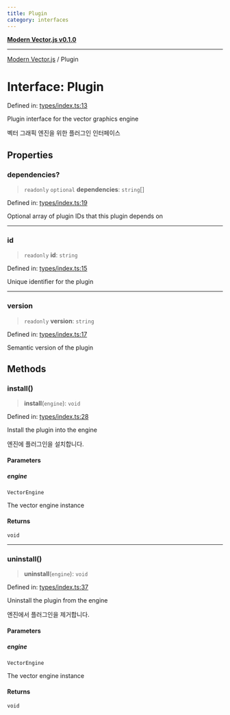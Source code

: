```yaml
---
title: Plugin
category: interfaces
---
```


[**Modern Vector.js v0.1.0**](../README.md)

***

[Modern Vector.js](../README.md) / Plugin

# Interface: Plugin

Defined in: [types/index.ts:13](https://github.com/miridih-jwpark02/modern-vector.js/blob/312167d62a717a0944239670c1130d0801cfdeb2/packages/core/src/core/types/index.ts#L13)

Plugin interface for the vector graphics engine

벡터 그래픽 엔진을 위한 플러그인 인터페이스

## Properties

### dependencies?

> `readonly` `optional` **dependencies**: `string`[]

Defined in: [types/index.ts:19](https://github.com/miridih-jwpark02/modern-vector.js/blob/312167d62a717a0944239670c1130d0801cfdeb2/packages/core/src/core/types/index.ts#L19)

Optional array of plugin IDs that this plugin depends on

***

### id

> `readonly` **id**: `string`

Defined in: [types/index.ts:15](https://github.com/miridih-jwpark02/modern-vector.js/blob/312167d62a717a0944239670c1130d0801cfdeb2/packages/core/src/core/types/index.ts#L15)

Unique identifier for the plugin

***

### version

> `readonly` **version**: `string`

Defined in: [types/index.ts:17](https://github.com/miridih-jwpark02/modern-vector.js/blob/312167d62a717a0944239670c1130d0801cfdeb2/packages/core/src/core/types/index.ts#L17)

Semantic version of the plugin

## Methods

### install()

> **install**(`engine`): `void`

Defined in: [types/index.ts:28](https://github.com/miridih-jwpark02/modern-vector.js/blob/312167d62a717a0944239670c1130d0801cfdeb2/packages/core/src/core/types/index.ts#L28)

Install the plugin into the engine

엔진에 플러그인을 설치합니다.

#### Parameters

##### engine

`VectorEngine`

The vector engine instance

#### Returns

`void`

***

### uninstall()

> **uninstall**(`engine`): `void`

Defined in: [types/index.ts:37](https://github.com/miridih-jwpark02/modern-vector.js/blob/312167d62a717a0944239670c1130d0801cfdeb2/packages/core/src/core/types/index.ts#L37)

Uninstall the plugin from the engine

엔진에서 플러그인을 제거합니다.

#### Parameters

##### engine

`VectorEngine`

The vector engine instance

#### Returns

`void`
